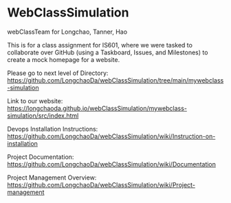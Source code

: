 # WebClassSimulation
webClassTeam for Longchao, Tanner, Hao

This is for a class assignment for IS601, where we were tasked to collaborate over GitHub (using a Taskboard, Issues, and Milestones) to create a mock homepage for a website.

Please go to next level of Directory: https://github.com/LongchaoDa/webClassSimulation/tree/main/mywebclass-simulation

Link to our website: https://longchaoda.github.io/webClassSimulation/mywebclass-simulation/src/index.html

Devops Installation Instructions: https://github.com/LongchaoDa/webClassSimulation/wiki/Instruction-on-installation

Project Documentation: https://github.com/LongchaoDa/webClassSimulation/wiki/Documentation

Project Management Overview: https://github.com/LongchaoDa/webClassSimulation/wiki/Project-management
